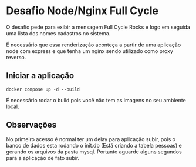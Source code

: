 # Desafio Node/Nginx Full Cycle

O desafio pede para exibir a mensagem Full Cycle Rocks e logo em seguida uma lista dos nomes cadastros no sistema.
<br>

É necessário que essa renderização aconteça a partir de uma aplicação node com express e que tenha um nginx sendo utilizado como proxy reverso.

## Iniciar a aplicação

```
docker compose up -d --build
```

É necessário rodar o build pois você não tem as imagens no seu ambiente local.

## Observações

No primeiro acesso é normal ter um delay para aplicação subir, pois o banco de dados esta rodando o init.db (Está criando a tabela pessoas) e gerando os arquivos da pasta mysql. Portanto aguarde alguns segundos para a aplicação de fato subir.
